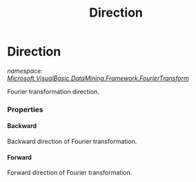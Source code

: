 ﻿---
title: Direction
---

# Direction
_namespace: [Microsoft.VisualBasic.DataMining.Framework.FourierTransform](N-Microsoft.VisualBasic.DataMining.Framework.FourierTransform.html)_

Fourier transformation direction.



### Properties

#### Backward
Backward direction of Fourier transformation.
#### Forward
Forward direction of Fourier transformation.

